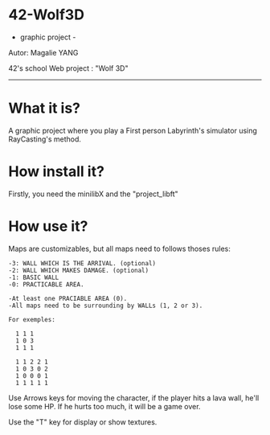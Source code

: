 # 42-Wolf3D
- graphic project -

Autor: Magalie YANG

42's school Web project : "Wolf 3D"

--------------------------------------------------------------------

 # What it is?
A graphic project where you play a First person Labyrinth's simulator using RayCasting's method.
 
 # How install it?
Firstly, you need the minilibX and the "project_libft"
 
 # How use it?
Maps are customizables, but all maps need to follows thoses rules:
    
    -3: WALL WHICH IS THE ARRIVAL. (optional)
    -2: WALL WHICH MAKES DAMAGE. (optional)
    -1: BASIC WALL
    -0: PRACTICABLE AREA.

    -At least one PRACIABLE AREA (0).
    -All maps need to be surrounding by WALLs (1, 2 or 3).

    For exemples:

      1 1 1
      1 0 3
      1 1 1

      1 1 2 2 1
      1 0 3 0 2
      1 0 0 0 1
      1 1 1 1 1

Use Arrows keys for moving the character, if the player hits a lava wall, he'll lose some HP. If he hurts too much, it will be a game over.

Use the "T" key for display or show textures.
